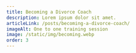 ```yaml
---
title: Becoming a Divorce Coach
description: Lorem ipsum dolor sit amet.
articleLink: /posts/becoming-a-divorce-coach/
imageAlt: One to one training session
image: /static/img/becoming.webp
order: 3
---
```

